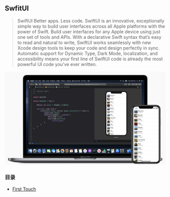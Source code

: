 ## SwfitUI


> SwiftUI
Better apps. Less code.
SwiftUI is an innovative, exceptionally simple way to build user interfaces across all Apple platforms with the power of Swift. Build user interfaces for any Apple device using just one set of tools and APIs. With a declarative Swift syntax that’s easy to read and natural to write, SwiftUI works seamlessly with new Xcode design tools to keep your code and design perfectly in sync. Automatic support for Dynamic Type, Dark Mode, localization, and accessibility means your first line of SwiftUI code is already the most powerful UI code you’ve ever written.

![](/resources/SwiftUIBack.png)

### 目录

- [First Touch](https://github.com/ChinaWxq/iOS-Tutorial/tree/master/SwiftUI/First%20Touch)

